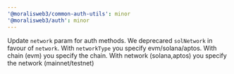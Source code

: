 ```yaml
---
'@moralisweb3/common-auth-utils': minor
'@moralisweb3/auth': minor
---
```


Update `network` param for auth methods. We deprecared `solNetwork` in favour of `network`. With `networkType` you specify evm/solana/aptos. With chain (evm) you specify the chain. With network (solana,aptos) you specify the network (mainnet/testnet)
